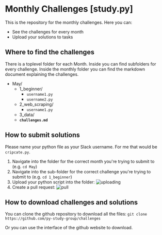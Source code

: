 # Monthly Challenges [study.py]

This is the repository for the monthly challenges. Here you can:

* See the challenges for every month
* Upload your solutions to tasks

## Where to find the challenges

There is a toplevel folder for each Month. Inside you can find subfolders for every challenge. Inside the monthly folder you can find the markdown document explaining the challenges.

* May/
  * 1_beginner/
    * `username1.py`
    * `username2.py`
  * 2_web_scraping/
    * `username1.py`
  * 3_data/
  * **`challenges.md`**

## How to submit solutions

Please name your python file as your Slack username. For me that would be `cripcate.py`.

1. Navigate into the folder for the correct month you're trying to submit to (e.g. `cd May`)
2. Navigate into the sub-folder for the correct challenge you're trying to submit to (e.g. `cd 1_beginner`)
3. Upload your python script into the folder: ![uploading](https://i.imgur.com/gbdCvKF.png)
4. Create a pull request: ![pull](https://i.imgur.com/0ngU8Wy.png)

## How to download challenges and solutions

You can clone the github repository to download all the files: `git clone https://github.com/py-study-group/challenges`

Or you can use the interface of the github website to download.
